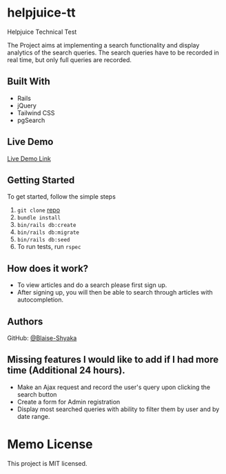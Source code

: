 # helpjuice-tt

Helpjuice Technical Test

The Project aims at implementing a search functionality and display analytics of the search queries. The search queries have to be recorded in real time, but only full queries are recorded.

## Built With
- Rails
- jQuery
- Tailwind CSS
- pgSearch

## Live Demo

[Live Demo Link](https://helpjuice-tt.herokuapp.com/)

## Getting Started

To get started, follow the simple steps

1. `git clone` [repo](https://github.com/Blaise-Shyaka/helpjuice-tt)
2. `bundle install`
3. `bin/rails db:create`
4. `bin/rails db:migrate`
5. `bin/rails db:seed`
6. To run tests, run `rspec`

## How does it work?

- To view articles and do a search please first sign up.
- After signing up, you will then be able to search through articles with autocompletion.

## Authors

GitHub: [@Blaise-Shyaka](https://github.com/Blaise-Shyaka/)

## Missing features I would like to add if I had more time (Additional 24 hours).

- Make an Ajax request and record the user's query upon clicking the search button
- Create a form for Admin registration
- Display most searched queries with ability to filter them by user and by date range. 

# Memo License
This project is MIT licensed.
